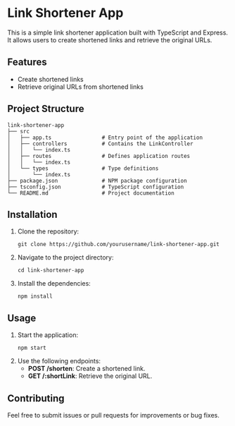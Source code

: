 # Link Shortener App

This is a simple link shortener application built with TypeScript and Express. It allows users to create shortened links and retrieve the original URLs.

## Features

- Create shortened links
- Retrieve original URLs from shortened links

## Project Structure

```
link-shortener-app
├── src
│   ├── app.ts                # Entry point of the application
│   ├── controllers           # Contains the LinkController
│   │   └── index.ts
│   ├── routes                # Defines application routes
│   │   └── index.ts
│   └── types                 # Type definitions
│       └── index.ts
├── package.json              # NPM package configuration
├── tsconfig.json             # TypeScript configuration
└── README.md                 # Project documentation
```

## Installation

1. Clone the repository:
   ```
   git clone https://github.com/yourusername/link-shortener-app.git
   ```
2. Navigate to the project directory:
   ```
   cd link-shortener-app
   ```
3. Install the dependencies:
   ```
   npm install
   ```

## Usage

1. Start the application:
   ```
   npm start
   ```
2. Use the following endpoints:
   - **POST /shorten**: Create a shortened link.
   - **GET /:shortLink**: Retrieve the original URL.

## Contributing

Feel free to submit issues or pull requests for improvements or bug fixes.